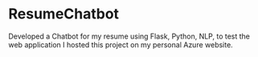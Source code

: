 # ResumeChatbot
Developed a Chatbot for my resume using Flask, Python, NLP, to test the web application I hosted this project on my personal Azure website.
